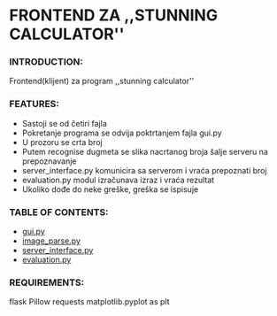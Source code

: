 # FRONTEND ZA ,,STUNNING CALCULATOR''

### INTRODUCTION:

Frontend(klijent) za program ,,stunning calculator''

### FEATURES:
- Sastoji se od četiri fajla
- Pokretanje programa se odvija poktrtanjem fajla gui.py
- U prozoru se crta broj
- Putem recognise dugmeta se slika nacrtanog broja šalje serveru na prepoznavanje
- server_interface.py komunicira sa serverom i vraća prepoznati broj
- evaluation.py modul izračunava izraz i vraća rezultat
- Ukoliko dođe do neke greške, greška se ispisuje

### TABLE OF CONTENTS:
- [gui.py](gui.py)
- [image_parse.py](image_parse.py) 
- [server_interface.py](server_interface.py)
- [evaluation.py](evaluation.py)

### REQUIREMENTS:
flask
Pillow
requests
matplotlib.pyplot as plt